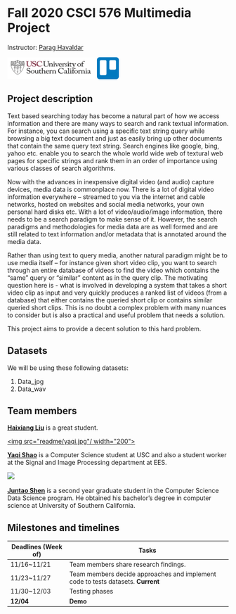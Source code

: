 # Fall 2020 CSCI 576 Multimedia Project
Instructor: [Parag Havaldar](https://www.linkedin.com/in/parag-havaldar-86467/)

[<img src="readme/viterbi_logo.png" width="200" height="50"/>](https://classes.usc.edu/term-20203/course/csci-576/) [<img src="readme/trello-mark-blue.png" width="50" height="50"/>](https://trello.com/b/FC2qwydh/project)

## Project description

Text based searching today has become a natural part of how we access information and there are many ways to search and rank textual information. For instance, you can search using a specific text string query while browsing a big text document and just as easily bring up other documents that contain the same query text string. Search engines like google, bing, yahoo etc. enable you to search the whole world wide web of textural web pages for specific strings and rank them in an order of importance using various classes of search algorithms.

Now with the advances in inexpensive digital video (and audio) capture devices, media data is commonplace now. There is a lot of digital video information everywhere – streamed to you via the internet and cable networks, hosted on websites and social media networks, your own personal hard disks etc. With a lot of video/audio/image information, there needs to be a search paradigm to make sense of it. However, the search paradigms and methodologies for media data are as well formed and are still related to text information and/or metadata that is annotated around the media data.

Rather than using text to query media, another natural paradigm might be to use media itself – for instance given short video clip, you want to search through an entire database of videos to find the video which contains the “same” query or “similar” content as in the query clip. The motivating question here is - what is involved in developing a system that takes a short video clip as input and very quickly produces a ranked list of videos (from a database) that either contains the queried short clip or contains similar queried short clips. This is no doubt a complex problem with many nuances to consider but is also a practical and useful problem that needs a solution.

This project aims to provide a decent solution to this hard problem.


## Datasets
We will be using these following datasets:

1. Data_jpg
2. Data_wav


## Team members
**[Haixiang Liu](https://www.linkedin.com/in/haixiang-liu-5793981b4/)** is a great student.

[<img src="readme/yaqi.jpg"/ width="200">](mailto:yaqishao@usc.edu)

**[Yaqi Shao](https://www.linkedin.com/in/yaqi-shao-2805761b9/)** is a Computer Science student at USC and also a student worker at the Signal and Image Processing department at EES.

[<img src="https://ca.slack-edge.com/ENCHN8KSS-W0182SSSPSB-2290b4b686dc-512" width="200"/>](mailto:juntaosh@usc.edu)

**[Juntao Shen](https://www.linkedin.com/in/juntao-kenneth-shen-b31b3094/)** is a second year graduate student in the Computer Science Data Science program. He obtained his bachelor’s degree in computer science at University of Southern California.

## Milestones and timelines

Deadlines (Week of)     |Tasks|
------------------------|------------------|
11/16~11/21 |Team members share research findings.
11/23~11/27 |Team members decide approaches and implement code to tests datasets. **Current**
11/30~12/03 |Testing phases
**12/04** |**Demo**